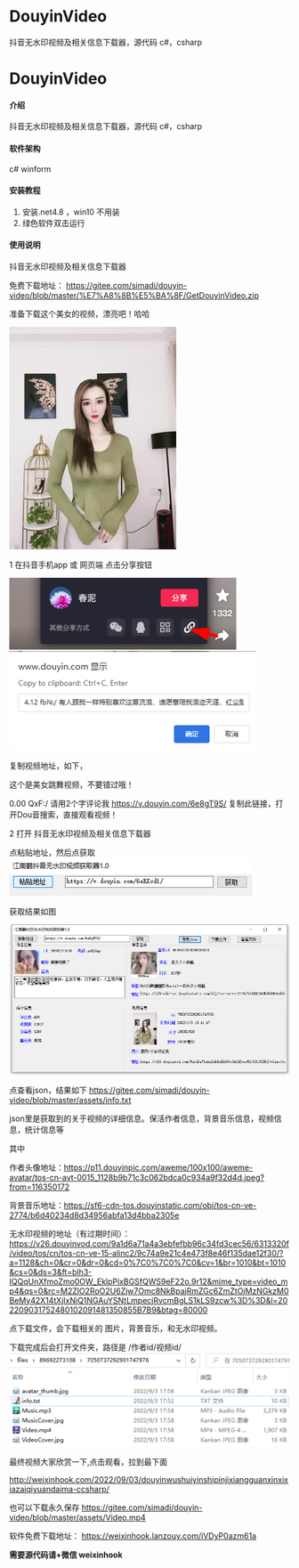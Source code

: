 # DouyinVideo
抖音无水印视频及相关信息下载器，源代码 c#，csharp

# DouyinVideo

#### 介绍
抖音无水印视频及相关信息下载器，源代码 c#，csharp

#### 软件架构
c# winform


#### 安装教程

1. 安装.net4.8 ，win10 不用装
2. 绿色软件双击运行

#### 使用说明

抖音无水印视频及相关信息下载器

免费下载地址： https://gitee.com/simadi/douyin-video/blob/master/%E7%A8%8B%E5%BA%8F/GetDouyinVideo.zip

 准备下载这个美女的视频，漂亮吧！哈哈

 ![输入图片说明](assets/1.jpg)

1 在抖音手机app 或 网页端 点击分享按钮

![输入图片说明](assets/2.png)
![输入图片说明](assets/3.png)

复制视频地址，如下，

这个是美女跳舞视频，不要错过哦！

0.00 QxF:/ 请用2个字评论我 https://v.douyin.com/6e8gT9S/ 复制此链接，打开Dou音搜索，直接观看视频！

2  打开 抖音无水印视频及相关信息下载器

点粘贴地址，然后点获取 
![输入图片说明](assets/4.png)

获取结果如图

![输入图片说明](assets/5.png)

 点查看json，结果如下
https://gitee.com/simadi/douyin-video/blob/master/assets/info.txt

json里是获取到的关于视频的详细信息。保活作者信息，背景音乐信息，视频信息，统计信息等

其中

作者头像地址：https://p11.douyinpic.com/aweme/100x100/aweme-avatar/tos-cn-avt-0015_1128b9b71c3c062bdca0c934a9f32d4d.jpeg?from=116350172

背景音乐地址：https://sf6-cdn-tos.douyinstatic.com/obj/tos-cn-ve-2774/b6d40234d8d34956abfa13d4bba2305e

无水印视频的地址（有过期时间）：https://v26.douyinvod.com/9a1d6a71a4a3ebfefbb96c34fd3cec56/6313320f/video/tos/cn/tos-cn-ve-15-alinc2/9c74a9e21c4e473f8e46f135dae12f30/?a=1128&ch=0&cr=0&dr=0&cd=0%7C0%7C0%7C0&cv=1&br=1010&bt=1010&cs=0&ds=3&ft=blh3-IQQqUnXfmoZmo0OW_EklpPixBGSfQWS9eF22o.9r12&mime_type=video_mp4&qs=0&rc=M2ZlO2RoO2U6Zjw7Omc8NkBpajRmZGc6ZmZtOjMzNGkzM0BeMy42X14tXjIxNjQ1NGAuYSNtLmpecjRvcmBgLS1kLS9zcw%3D%3D&l=202209031752480102091481350855B7B9&btag=80000

点下载文件，会下载相关的 图片，背景音乐，和无水印视频。

下载完成后会打开文件夹，路径是  /作者id/视频id/
![输入图片说明](assets/6.png)

最终视频大家欣赏一下,点击观看，拉到最下面

http://weixinhook.com/2022/09/03/douyinwushuiyinshipinjixiangguanxinxixiazaiqiyuandaima-ccsharp/

也可以下载永久保存 https://gitee.com/simadi/douyin-video/blob/master/assets/Video.mp4

软件免费下载地址： https://weixinhook.lanzouy.com/iVDyP0azm61a

 **需要源代码请+微信 weixinhook** 
